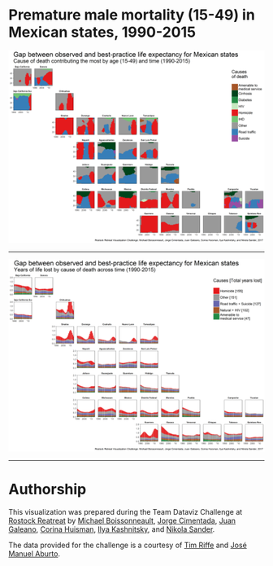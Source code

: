 # Premature male mortality (15-49) in Mexican states, 1990-2015

[![fig1][f1]][f1]  

***

[![fig2][f2]][f2]  

***

# Authorship
This visualization was prepared during the Team Dataviz Challenge at [Rostock Reatreat](https://twitter.com/RostockRetreat) by 
[Michael Boissonneault](https://twitter.com/michaelboiss), 
[Jorge Cimentada](https://twitter.com/cimentadaj), 
[Juan Galeano](https://twitter.com/GEDEM_CED), 
[Corina Huisman](https://twitter.com/CorinaHuisman), 
[Ilya Kashnitsky](https://twitter.com/ikashnitsky), 
and [Nikola Sander](https://twitter.com/nikolasander).

The data provided for the challenge is a courtesy of 
[Tim Riffe](https://twitter.com/timriffe1) and 
[José Manuel Aburto](https://twitter.com/jm_aburto).  

[f1]: /gg-ten.png
[f2]: /gg-stacked.png



